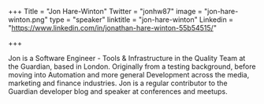 +++
Title = "Jon Hare-Winton"
Twitter = "jonhw87"
image = "jon-hare-winton.png"
type = "speaker"
linktitle = "jon-hare-winton"
Linkedin = "https://www.linkedin.com/in/jonathan-hare-winton-55b54515/"

+++

Jon is a Software Engineer - Tools & Infrastructure in the Quality Team at the Guardian, based in London. Originally from a testing background, before moving into Automation and more general Development across the media, marketing and finance industries. Jon is a regular contributor to the Guardian developer blog and speaker at conferences and meetups.
